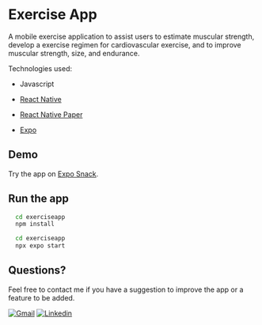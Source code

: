 
# Exercise App

A mobile exercise application to assist users to estimate muscular strength, develop a exercise regimen for cardiovascular exercise, and to improve muscular strength, size, and endurance. 

Technologies used: 
- Javascript

- [React Native](https://reactnative.dev/docs/getting-started)

- [React Native Paper](https://callstack.github.io/react-native-paper/getting-started.html)

- [Expo](https://docs.expo.dev/)

## Demo
Try the app on [Expo Snack](https://snack.expo.dev/@danielekpark/17481f). 

## Run the app

```bash
  cd exerciseapp
  npm install
```

```bash
  cd exerciseapp
  npx expo start
```

## Questions?
Feel free to contact me if you have a suggestion to improve the app or a feature to be added. 


[![Gmail](https://img.shields.io/badge/Gmail-D14836?style=for-the-badge&logo=gmail&logoColor=white)](daniel.ek.park@gmail.com)
[![Linkedin](https://img.shields.io/badge/Linkedin-Linkedin%20-blue)](https://www.linkedin.com/in/daniel-park-70878119a/)
